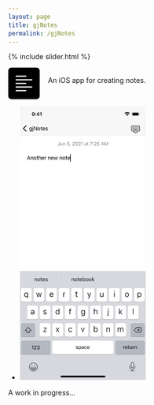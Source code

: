 ```yaml
---
layout: page
title: gjNotes
permalink: /gjNotes
---
```


{% include slider.html %}

<span style="float: left; line-height: 0px;">
<img width="64" height="64" src="/images/gjNotes/gjNotes-icon.png">
</span>
<span style="float: left; padding: 17px 0px 0px 17px;">
An iOS app for creating notes.
</span>
<div style="clear: both;"></div>

<div id="gallery">
    <ul id="lightSlider" class="cS-hidden">
        <li><img src="/images/gjNotes/gjNotes-3.png" width=256px></li>
    </ul>
</div>

A work in progress...
